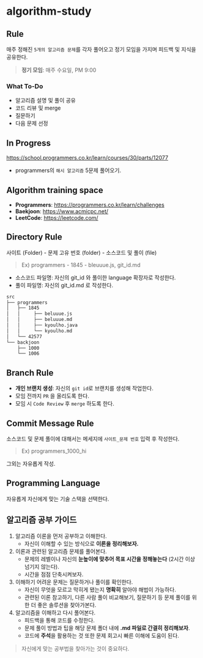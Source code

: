 # algorithm-study

## Rule
매주 정해진 `5개의 알고리즘 문제`를 각자 풀어오고 정기 모임을 가지며 피드백 및 지식을 공유한다.
<br>
> **정기 모임**: 매주 수요일, PM 9:00

### What To-Do
* 알고리즘 설명 및 풀이 공유
* 코드 리뷰 및 merge
* 질문하기
* 다음 문제 선정


## In Progress
https://school.programmers.co.kr/learn/courses/30/parts/12077
<br>
* programmers의 `해시 알고리즘` 5문제 풀어오기.


## Algorithm training space
* **Programmers**: https://programmers.co.kr/learn/challenges
* **Baekjoon**: https://www.acmicpc.net/
* **LeetCode**: https://leetcode.com/


## Directory Rule
사이트 (Folder) - 문제 고유 번호 (folder) - 소스코드 및 풀이 (file)
<br>
> Ex) programmers - 1845 - bleuuue.js, git_id.md

* 소스코드 파일명: 자신의 git_id 와 풀이한 language 확장자로 작성한다.
* 풀이 파일명: 자신의 git_id.md 로 작성한다.
  
```bash
src
├── programmers
│   ├── 1845
│   │     ├── beluuue.js
│   │     ├── beluuue.md
│   │     ├── kyoulho.java
│   │     └── kyoulho.md
│   └── 42577
└── backjoon
    ├── 1000
    └── 1006
```

## Branch Rule
* **개인 브랜치 생성**: 자신의 `git id`로 브랜치를 생성해 작업한다.
* 모임 전까지 `PR` 을 올리도록 한다.
* 모임 시 `Code Review` 후 `merge` 하도록 한다.


## Commit Message Rule
소스코드 및 문제 풀이에 대해서는 메세지에 `사이트_문제 번호` 입력 후 작성한다.
> Ex) programmers_1000_hi

그외는 자유롭게 작성.


## Programming Language
자유롭게 자신에게 맞는 기술 스택을 선택한다.


## 알고리즘 공부 가이드
1. 알고리즘 이론을 먼저 공부하고 이해한다.
   * 자신이 이해할 수 있는 방식으로 **이론을 정리해보자.**
3. 이론과 관련된 알고리즘 문제를 풀어본다.
   * 문제의 레벨이나 자신의 **눈높이에 맞추어 목표 시간을 정해놓는다** (2시간 이상 넘기지 않는다).
   * 시간을 점점 단축시켜보자.
5. 이해하기 어려운 문제는 질문하거나 풀이를 확인한다.
   * 자신이 무엇을 모르고 막히게 됐는지 **명확히** 알아야 해법이 가능하다.
   * 관련된 이론 참고하기, 다른 사람 풀이 비교해보기, 질문하기 등 문제 풀이를 위한 더 좋은 솔루션을 찾아가본다.
7. 알고리즘을 이해하고 다시 풀어본다.
   * 피드백을 통해 코드를 수정한다.
   * 문제 풀이 방법과 팁을 해당 문제 폴더 내에 **.md 파일로 간결히 정리해보자**.
   * 코드에 **주석**을 활용하는 것 또한 문제 회고시 빠른 이해에 도움이 된다.

> 자신에게 맞는 공부법을 찾아가는 것이 중요하다.

